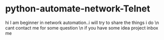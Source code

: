 # python-automate-network-Telnet
hi
I am beginner in network automation..i will try to share the things i do \n
cant contact me for some question \n
if you have some idea project inbox me
